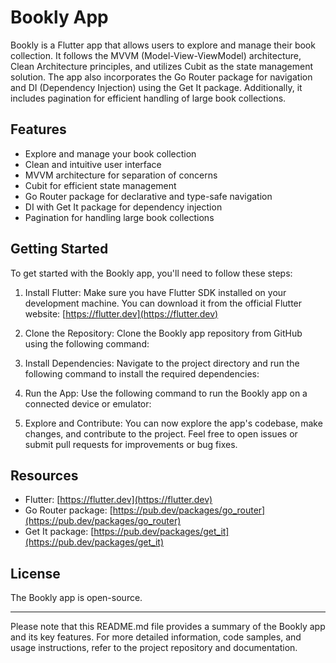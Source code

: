 # Bookly App

Bookly is a Flutter app that allows users to explore and manage their book collection. It follows the MVVM (Model-View-ViewModel) architecture, Clean Architecture principles, and utilizes Cubit as the state management solution. The app also incorporates the Go Router package for navigation and DI (Dependency Injection) using the Get It package. Additionally, it includes pagination for efficient handling of large book collections.

## Features

- Explore and manage your book collection
- Clean and intuitive user interface
- MVVM architecture for separation of concerns
- Cubit for efficient state management
- Go Router package for declarative and type-safe navigation
- DI with Get It package for dependency injection
- Pagination for handling large book collections

## Getting Started

To get started with the Bookly app, you'll need to follow these steps:

1. Install Flutter: Make sure you have Flutter SDK installed on your development machine. You can download it from the official Flutter website: [https://flutter.dev](https://flutter.dev)

2. Clone the Repository: Clone the Bookly app repository from GitHub using the following command:

3. Install Dependencies: Navigate to the project directory and run the following command to install the required dependencies:

4. Run the App: Use the following command to run the Bookly app on a connected device or emulator:

5. Explore and Contribute: You can now explore the app's codebase, make changes, and contribute to the project. Feel free to open issues or submit pull requests for improvements or bug fixes.

## Resources

- Flutter: [https://flutter.dev](https://flutter.dev)
- Go Router package: [https://pub.dev/packages/go_router](https://pub.dev/packages/go_router)
- Get It package: [https://pub.dev/packages/get_it](https://pub.dev/packages/get_it)

## License

The Bookly app is open-source.

---

Please note that this README.md file provides a summary of the Bookly app and its key features. For more detailed information, code samples, and usage instructions, refer to the project repository and documentation.
